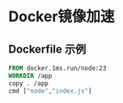 # Docker镜像加速

## Dockerfile 示例

```Dockerfile
FROM docker.1ms.run/node:23
WORKDIR /app
copy . /app
cmd ["node","index.js"]
```